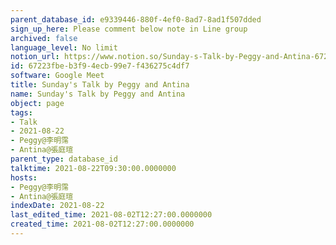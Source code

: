 ```yaml
---
parent_database_id: e9339446-880f-4ef0-8ad7-8ad1f507dded
sign_up_here: Please comment below note in Line group
archived: false
language_level: No limit
notion_url: https://www.notion.so/Sunday-s-Talk-by-Peggy-and-Antina-67223fbeb3f94ecb99e7f436275c4df7
id: 67223fbe-b3f9-4ecb-99e7-f436275c4df7
software: Google Meet
title: Sunday's Talk by Peggy and Antina
name: Sunday's Talk by Peggy and Antina
object: page
tags:
- Talk
- 2021-08-22
- Peggy@李明霈
- Antina@張庭瑄
parent_type: database_id
talktime: 2021-08-22T09:30:00.0000000
hosts:
- Peggy@李明霈
- Antina@張庭瑄
indexDate: 2021-08-22
last_edited_time: 2021-08-02T12:27:00.0000000
created_time: 2021-08-02T12:27:00.0000000
---
```







